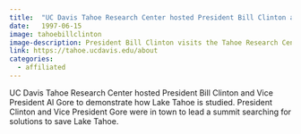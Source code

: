 ```yaml
---
title:  "UC Davis Tahoe Research Center hosted President Bill Clinton and Vice President Al Gore."
date:   1997-06-15
image: tahoebillclinton
image-description: President Bill Clinton visits the Tahoe Research Center
link: https://tahoe.ucdavis.edu/about
categories:
  - affiliated
---
```


UC Davis Tahoe Research Center hosted President Bill Clinton and Vice President Al Gore to demonstrate how Lake Tahoe is studied. President Clinton and Vice President Gore were in town to lead a summit searching for solutions to save Lake Tahoe.
